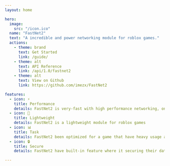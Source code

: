 ```yaml
---
layout: home

hero:
  image:
    src: "/icon.ico"
  name: "FastNet2"
  text: "A incredible and power networking module for roblox games."
  actions:
    - theme: brand
      text: Get Started
      link: /guide/
    - theme: alt
      text: API Reference
      link: /api/1.0/fastnet2
    - theme: alt
      text: View on Github
      link: https://github.com/imezx/FastNet2

features:
  - icon: ⚡
    title: Performance
    details: FastNet2 is very-fast with high performance networking, only use a single remote event to reduce bandwidth usage and increase performance gain.
  - icon: 🍃
    title: Lightweight
    details: FastNet2 is a lightweight module for roblox games
  - icon: 📊
    title: Task
    details: FastNet2 been optimized for a game that have heavy usage and require optimizations
  - icon: 🔒
    title: Secure
    details: FastNet2 have built-in feature where it securing their data network to make exploiters harder to exploit it

---
```

